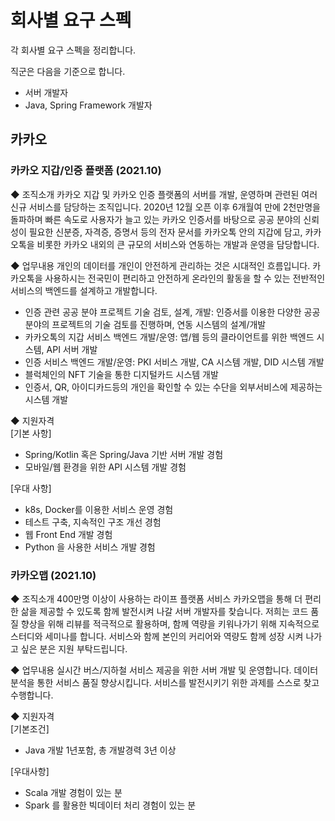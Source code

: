 # 회사별 요구 스펙
각 회사별 요구 스펙을 정리합니다. 

직군은 다음을 기준으로 합니다.
- 서버 개발자
- Java, Spring Framework 개발자

## 카카오

### 카카오 지갑/인증 플랫폼 (2021.10)
◆ 조직소개
카카오 지갑 및 카카오 인증 플랫폼의 서버를 개발, 운영하며 관련된 여러 신규 서비스를 담당하는 조직입니다. 2020년 12월 오픈 이후 6개월여 만에 2천만명을 돌파하며 빠른 속도로 사용자가 늘고 있는 카카오 인증서를 바탕으로 공공 분야의 신뢰성이 필요한 신분증, 자격증, 증명서 등의 전자 문서를 카카오톡 안의 지갑에 담고, 카카오톡을 비롯한 카카오 내외의 큰 규모의 서비스와 연동하는 개발과 운영을 담당합니다.

◆ 업무내용
개인의 데이터를 개인이 안전하게 관리하는 것은 시대적인 흐름입니다. 카카오톡을 사용하시는 전국민이 편리하고 안전하게 온라인의 활동을 할 수 있는 전반적인 서비스의 백엔드를 설계하고 개발합니다.
- 인증 관련 공공 분야 프로젝트 기술 검토, 설계, 개발: 인증서를 이용한 다양한 공공 분야의 프로젝트의 기술 검토를 진행하며, 연동 시스템의 설계/개발
- 카카오톡의 지갑 서비스 백엔드 개발/운영: 앱/웹 등의 클라이언트를 위한 백엔드 시스템, API 서버 개발
- 인증 서비스 백엔드 개발/운영: PKI 서비스 개발, CA 시스템 개발, DID 시스템 개발
- 블럭체인의 NFT 기술을 통한 디지털카드 시스템 개발
- 인증서, QR, 아이디카드등의 개인을 확인할 수 있는 수단을 외부서비스에 제공하는 시스템 개발

◆ 지원자격<br>
[기본 사항]
- Spring/Kotlin 혹은 Spring/Java 기반 서버 개발 경험
- 모바일/웹 환경을 위한 API 시스템 개발 경험

[우대 사항]
- k8s, Docker를 이용한 서비스 운영 경험
- 테스트 구축, 지속적인 구조 개선 경험
- 웹 Front End 개발 경험
- Python 을 사용한 서비스 개발 경험


### 카카오맵 (2021.10)
◆ 조직소개
400만명 이상이 사용하는 라이프 플랫폼 서비스 카카오맵을 통해 더 편리한 삶을 제공할 수 있도록 함께 발전시켜 나갈 서버 개발자를 찾습니다.
저희는 코드 품질 향상을 위해 리뷰를 적극적으로 활용하며, 함께 역량을 키워나가기 위해 지속적으로 스터디와 세미나를 합니다. 서비스와 함께 본인의 커리어와 역량도 함께 성장 시켜 나가고 싶은 분은 지원 부탁드립니다.

◆ 업무내용
실시간 버스/지하철 서비스 제공을 위한 서버 개발 및 운영합니다.
데이터 분석을 통한 서비스 품질 향상시킵니다.
서비스를 발전시키기 위한 과제를 스스로 찾고 수행합니다.


◆ 지원자격<br>
[기본조건]
- Java 개발 1년포함, 총 개발경력 3년 이상

[우대사항]
- Scala 개발 경험이 있는 분
- Spark 를 활용한 빅데이터 처리 경험이 있는 분
